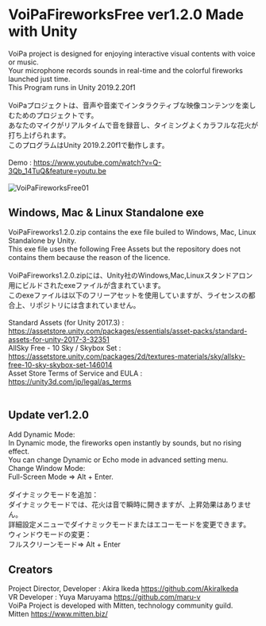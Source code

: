 # VoiPaFireworksFree ver1.2.0 Made with Unity
VoiPa project is designed for enjoying interactive visual contents with voice or music.  
Your microphone records sounds in real-time and the colorful fireworks launched just time.  
This Program runs in Unity 2019.2.20f1  
<br>
VoiPaプロジェクトは、音声や音楽でインタラクティブな映像コンテンツを楽しむためのプロジェクトです。  
あなたのマイクがリアルタイムで音を録音し、タイミングよくカラフルな花火が打ち上げられます。  
このプログラムはUnity 2019.2.20f1で動作します。  
<br>
Demo : https://www.youtube.com/watch?v=Q-3Qb_14TuQ&feature=youtu.be  
<Br>
![VoiPaFireworksFree01](https://user-images.githubusercontent.com/46648955/86839282-31427b00-c0dc-11ea-909f-99eaf201ad0d.png)
<br>
## Windows, Mac & Linux Standalone exe  
VoiPaFireworks1.2.0.zip contains the exe file builed to Windows, Mac, Linux Standalone by Unity.  
This exe file uses the following Free Assets but the repository does not contains them because the reason of the licence.  
<br>
VoiPaFireworks1.2.0.zipには、Unity社のWindows,Mac,Linuxスタンドアロン用にビルドされたexeファイルが含まれています。  
このexeファイルは以下のフリーアセットを使用していますが、ライセンスの都合上、リポジトリには含まれていません。  
<br>
Standard Assets (for Unity 2017.3) : https://assetstore.unity.com/packages/essentials/asset-packs/standard-assets-for-unity-2017-3-32351  
AllSky Free - 10 Sky / Skybox Set : https://assetstore.unity.com/packages/2d/textures-materials/sky/allsky-free-10-sky-skybox-set-146014  
Asset Store Terms of Service and EULA : https://unity3d.com/jp/legal/as_terms  
<br>
## Update ver1.2.0   
Add Dynamic Mode:  
In Dynamic mode, the fireworks open instantly by sounds, but no rising effect.  
You can change Dynamic or Echo mode in advanced setting menu.  
Change Window Mode:  
Full-Screen Mode => Alt + Enter.  
<br>
ダイナミックモードを追加：  
ダイナミックモードでは、花火は音で瞬時に開きますが、上昇効果はありません。  
詳細設定メニューでダイナミックモードまたはエコーモードを変更できます。  
ウィンドウモードの変更：  
フルスクリーンモード=> Alt + Enter
<br>
## Creators
Project Director, Developer : Akira Ikeda https://github.com/AkiraIkeda  
VR Developer : Yuya Maruyama https://github.com/maru-v  
VoiPa Project is developed with Mitten, technology community guild.  
Mitten https://www.mitten.biz/  
